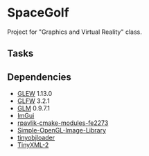 # SpaceGolf
Project for "Graphics and Virtual Reality" class.

## Tasks

## Dependencies
* [GLEW](https://github.com/nigels-com/glew) 1.13.0
* [GLFW](https://github.com/glfw/glfw) 3.2.1
* [GLM](https://github.com/g-truc/glm) 0.9.7.1
* [ImGui](https://github.com/ocornut/imgui)
* [rpavlik-cmake-modules-fe2273](https://github.com/rpavlik/cmake-modules)
* [Simple-OpenGL-Image-Library](https://github.com/kbranigan/Simple-OpenGL-Image-Library)
* [tinyobjloader](https://github.com/tinyobjloader/tinyobjloader)
* [TinyXML-2](https://github.com/leethomason/tinyxml2)

